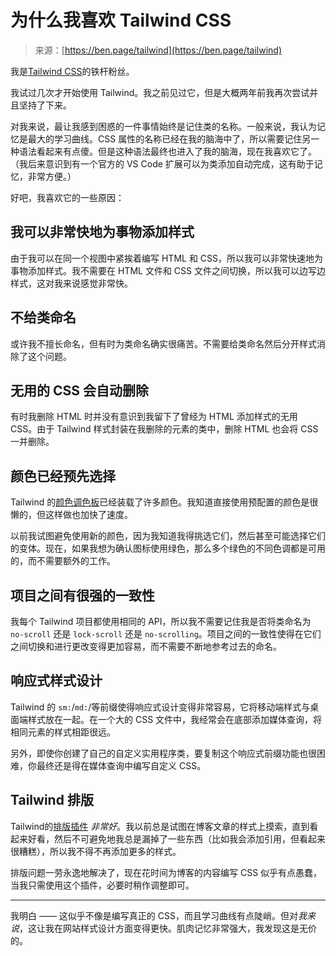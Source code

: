 <!--yml

category: 未分类

date: 2024-05-27 15:02:37

-->

# 为什么我喜欢 Tailwind CSS

> 来源：[https://ben.page/tailwind](https://ben.page/tailwind)

我是[Tailwind CSS](https://tailwindcss.com)的铁杆粉丝。

我试过几次才开始使用 Tailwind。我之前见过它，但是大概两年前我再次尝试并且坚持了下来。

对我来说，最让我感到困惑的一件事情始终是记住类的名称。一般来说，我认为记忆是最大的学习曲线。CSS 属性的名称已经在我的脑海中了，所以需要记住另一种语法看起来有点傻。但是这种语法最终也进入了我的脑海，现在我喜欢它了。（我后来意识到有一个官方的 VS Code 扩展可以为类添加自动完成，这有助于记忆，非常方便。）

好吧，我喜欢它的一些原因：

## 我可以非常快地为事物添加样式

由于我可以在同一个视图中紧挨着编写 HTML 和 CSS，所以我可以非常快速地为事物添加样式。我不需要在 HTML 文件和 CSS 文件之间切换，所以我可以边写边样式，这对我来说感觉非常快。

## 不给类命名

或许我不擅长命名，但有时为类命名确实很痛苦。不需要给类命名然后分开样式消除了这个问题。

## 无用的 CSS 会自动删除

有时我删除 HTML 时并没有意识到我留下了曾经为 HTML 添加样式的无用 CSS。由于 Tailwind 样式封装在我删除的元素的类中，删除 HTML 也会将 CSS 一并删除。

## 颜色已经预先选择

Tailwind 的[颜色调色板](https://tailwindcss.com/docs/colors)已经装载了许多颜色。我知道直接使用预配置的颜色是很懒的，但这样做也加快了速度。

以前我试图避免使用新的颜色，因为我知道我得挑选它们，然后甚至可能选择它们的变体。现在，如果我想为确认图标使用绿色，那么多个绿色的不同色调都是可用的，而不需要额外的工作。

## 项目之间有很强的一致性

我每个 Tailwind 项目都使用相同的 API，所以我不需要记住我是否将类命名为 `no-scroll` 还是 `lock-scroll` 还是 `no-scrolling`。项目之间的一致性使得在它们之间切换和进行更改变得更加容易，而不需要不断地参考过去的命名。

## 响应式样式设计

Tailwind 的 `sm:`/`md:`/等前缀使得响应式设计变得非常容易，它将移动端样式与桌面端样式放在一起。在一个大的 CSS 文件中，我经常会在底部添加媒体查询，将相同元素的样式相距很远。

另外，即使你创建了自己的自定义实用程序类，要复制这个响应式前缀功能也很困难，你最终还是得在媒体查询中编写自定义 CSS。

## Tailwind 排版

Tailwind的[排版插件](https://tailwindcss.com/docs/typography-plugin) *非常好*。我以前总是试图在博客文章的样式上摸索，直到看起来好看，然后不可避免地我总是漏掉了一些东西（比如我会添加引用，但看起来很糟糕），所以我不得不再添加更多的样式。

排版问题一劳永逸地解决了，现在花时间为博客的内容编写 CSS 似乎有点愚蠢，当我只需使用这个插件，必要时稍作调整即可。

* * *

我明白 —— 这似乎不像是编写真正的 CSS，而且学习曲线有点陡峭。但对*我来说*，这让我在网站样式设计方面变得更快。肌肉记忆非常强大，我发现这是无价的。
